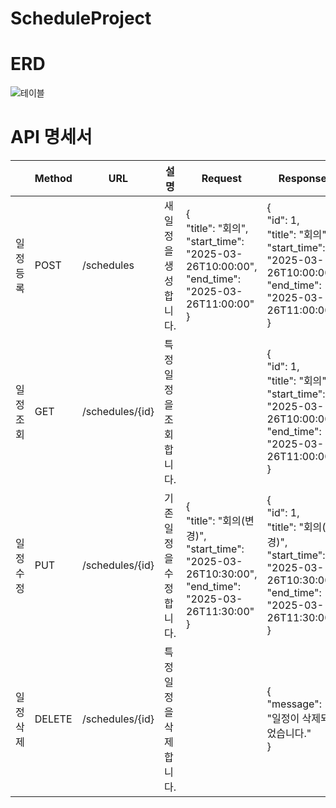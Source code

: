 # ScheduleProject
# ERD
![테이블](/Users/yourname/Desktop/테이블.png)

# API 명세서

|          | Method | URL             | 설명                    | Request                                                                                                             | Response                                                                                                                          | 상태코드      |
|----------|--------|-----------------|-------------------------|---------------------------------------------------------------------------------------------------------------------|-----------------------------------------------------------------------------------------------------------------------------------|---------------|
| 일정등록 | POST   | /schedules      | 새 일정을 생성합니다.   | {<br>  "title": "회의",<br>  "start_time": "2025-03-26T10:00:00",<br>  "end_time": "2025-03-26T11:00:00"<br>}       | {<br>  "id": 1,<br>  "title": "회의",<br>  "start_time": "2025-03-26T10:00:00",<br>  "end_time": "2025-03-26T11:00:00"<br>}       | 200: 정상등록 |
| 일정조회 | GET    | /schedules/{id} | 특정 일정을 조회합니다. |                                                                                                                     | {<br>  "id": 1,<br>  "title": "회의",<br>  "start_time": "2025-03-26T10:00:00",<br>  "end_time": "2025-03-26T11:00:00"<br>}       | 200: 정상조회 |
| 일정수정 | PUT    | /schedules/{id} | 기존 일정을 수정합니다. | {<br>  "title": "회의(변경)",<br>  "start_time": "2025-03-26T10:30:00",<br>  "end_time": "2025-03-26T11:30:00"<br>} | {<br>  "id": 1,<br>  "title": "회의(변경)",<br>  "start_time": "2025-03-26T10:30:00",<br>  "end_time": "2025-03-26T11:30:00"<br>} | 200: 정상수정 |
| 일정삭제 | DELETE | /schedules/{id} | 특정 일정을 삭제합니다. |                                                                                                                     | {<br>  "message": "일정이 삭제되었습니다."<br>}                                                                                   | 200: 정상삭제 |
